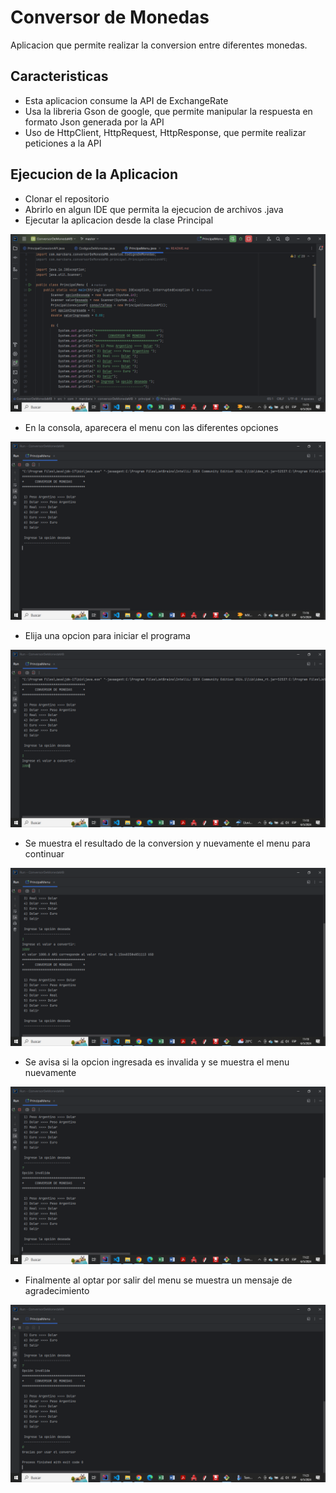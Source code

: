 # Conversor de Monedas
Aplicacion que permite realizar la conversion entre diferentes monedas.

## Caracteristicas
- Esta aplicacion consume la API de ExchangeRate
- Usa la libreria Gson de google, que permite manipular la respuesta en formato Json generada por la API
- Uso de HttpClient, HttpRequest, HttpResponse, que permite realizar peticiones a la API

##  Ejecucion de la Aplicacion
- Clonar el repositorio
- Abrirlo en algun IDE que permita la ejecucion de archivos .java
- Ejecutar la aplicacion desde la clase Principal

![img.png](img.png)


- En la consola, aparecera el menu con las diferentes opciones

![img_1.png](img_1.png)


- Elija una opcion para iniciar el programa

![img_2.png](img_2.png)


- Se muestra el resultado de la conversion y nuevamente el menu para continuar

![img_3.png](img_3.png)


- Se avisa si la opcion ingresada es invalida y se muestra el menu nuevamente

![img_5.png](img_5.png)


- Finalmente al optar por salir del menu se muestra un mensaje de agradecimiento

![img_6.png](img_6.png)